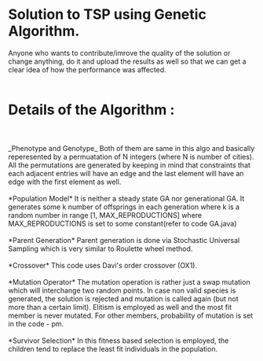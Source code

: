 # Solution to TSP using Genetic Algorithm.


Anyone who wants to contribute/imrove the quality of the solution or change anything, do it and upload the results as well so that we can get a clear idea of how the performance was affected.
<br />
<br />
# Details of the Algorithm :
<br />
<br />
_Phenotype and Genotype_
Both of them are same in this algo and basically reperesented by a permuatation of N integers (where N is number of cities). All the permutations are generated by keeping in mind that constraints that each adjacent entries will have an edge and the last element will have an edge with the first element as well.
<br />
<br />
*Population Model*
It is neither a steady state GA nor generational GA. It generates some k number of offsprings in each generation where k is a random number in range [1, MAX_REPRODUCTIONS] where MAX_REPRODUCTIONS is set to some constant(refer to code GA.java)
<br />
<br />
*Parent Generation*
Parent generation is done via Stochastic Universal Sampling which is very similar to Roulette wheel method. 
<br />
<br />
*Crossover*
This code uses Davi's order crossover (OX1).
<br />
<br />
*Mutation Operator*
The mutation operation is rather just a swap mutation which will interchange two random points. In case non valid species is generated, the solution is rejected and mutation is called again (but not more than a certain limit). 
Elitism is employed as well and the most fit member is never mutated. For other members, probability of mutation is set in the code - pm.
<br />
<br />
*Survivor Selection*
In this fitness based selection is employed, the children tend to replace the least fit individuals in the population. 
<br />
<br />
